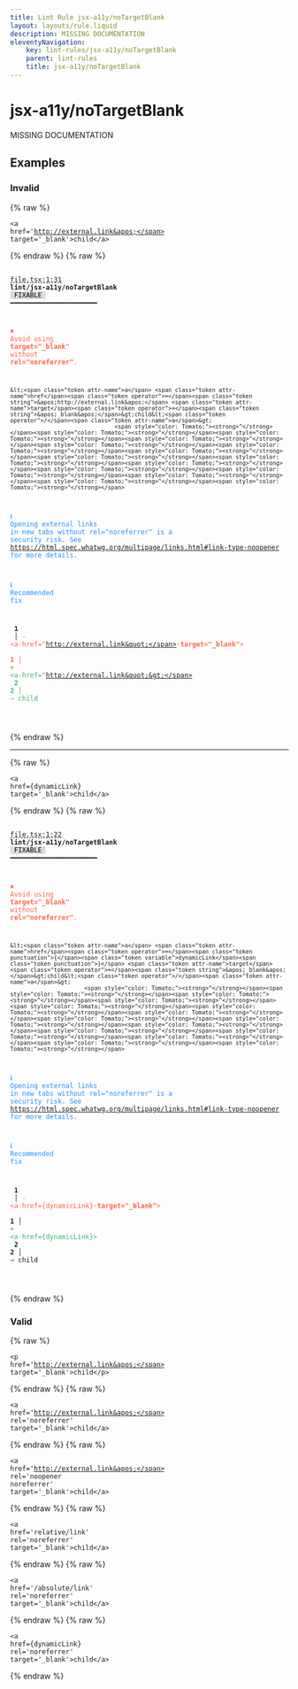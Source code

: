 ```yaml
---
title: Lint Rule jsx-a11y/noTargetBlank
layout: layouts/rule.liquid
description: MISSING DOCUMENTATION
eleventyNavigation:
	key: lint-rules/jsx-a11y/noTargetBlank
	parent: lint-rules
	title: jsx-a11y/noTargetBlank
---
```


# jsx-a11y/noTargetBlank

MISSING DOCUMENTATION

<!-- EVERYTHING BELOW IS AUTOGENERATED. SEE SCRIPTS FOLDER FOR UPDATE SCRIPTS hash(fd3b235de079457fbdfa70e34a5f814ec440bcca) -->

## Examples
### Invalid
{% raw %}<pre class="language-text"><code class="language-text">&lt;<span class="token attr-name">a</span> <span class="token attr-name">href</span><span class="token operator">=</span><span class="token string">&apos;http://external.link&apos;</span> <span class="token attr-name">target</span><span class="token operator">=</span><span class="token string">&apos;_blank&apos;</span>&gt;child&lt;<span class="token operator">/</span><span class="token attr-name">a</span>&gt;</code></pre>{% endraw %}
{% raw %}<pre class="language-text"><code class="language-text">
 <span style="text-decoration-style: dashed; text-decoration-line: underline;">file.tsx:1:31</span> <strong>lint/jsx-a11y/noTargetBlank</strong> <span style="color: #000; background-color: #ddd;"> FIXABLE </span> ━━━━━━━━━━━━━━━━━━━━━━

  <strong><span style="color: Tomato;">✖ </span></strong><span style="color: Tomato;">Avoid using </span><span style="color: Tomato;"><strong>target=&quot;_blank&quot;</strong></span><span style="color: Tomato;"> without </span><span style="color: Tomato;"><strong>rel=&quot;noreferrer&quot;</strong></span><span style="color: Tomato;">.</span>

    &lt;<span class="token attr-name">a</span> <span class="token attr-name">href</span><span class="token operator">=</span><span class="token string">&apos;http://external.link&apos;</span> <span class="token attr-name">target</span><span class="token operator">=</span><span class="token string">&apos;_blank&apos;</span>&gt;child&lt;<span class="token operator">/</span><span class="token attr-name">a</span>&gt;
                                   <span style="color: Tomato;"><strong>^</strong></span><span style="color: Tomato;"><strong>^</strong></span><span style="color: Tomato;"><strong>^</strong></span><span style="color: Tomato;"><strong>^</strong></span><span style="color: Tomato;"><strong>^</strong></span><span style="color: Tomato;"><strong>^</strong></span><span style="color: Tomato;"><strong>^</strong></span><span style="color: Tomato;"><strong>^</strong></span><span style="color: Tomato;"><strong>^</strong></span><span style="color: Tomato;"><strong>^</strong></span><span style="color: Tomato;"><strong>^</strong></span><span style="color: Tomato;"><strong>^</strong></span><span style="color: Tomato;"><strong>^</strong></span><span style="color: Tomato;"><strong>^</strong></span><span style="color: Tomato;"><strong>^</strong></span>

  <strong><span style="color: DodgerBlue;">ℹ </span></strong><span style="color: DodgerBlue;">Opening external links in new tabs without rel=&quot;noreferrer&quot; is a</span>
    <span style="color: DodgerBlue;">security risk. See </span>
    <span style="color: DodgerBlue;"><a href="https://html.spec.whatwg.org/multipage/links.html#link-type-noopener">https://html.spec.whatwg.org/multipage/links.html#link-type-noopener</a></span>
    <span style="color: DodgerBlue;">for more details.</span>

  <strong><span style="color: DodgerBlue;">ℹ </span></strong><span style="color: DodgerBlue;">Recommended fix</span>

  <strong>  </strong><strong>1</strong><strong> </strong><strong> </strong><strong> │ </strong><span style="color: Tomato;">-</span> <span style="color: Tomato;">&lt;a</span><span style="color: Tomato;"><span style="opacity: 0.8;">&middot;</span></span><span style="color: Tomato;">href=&quot;http://external.link&quot;</span><span style="color: Tomato;"><strong><span style="opacity: 0.8;">&middot;</span></strong></span><span style="color: Tomato;"><strong>target=&quot;_blank&quot;</strong></span><span style="color: Tomato;">&gt;</span>
  <strong>  </strong><strong> </strong><strong> </strong><strong>1</strong><strong> │ </strong><span style="color: MediumSeaGreen;">+</span> <span style="color: MediumSeaGreen;">&lt;a</span><span style="color: MediumSeaGreen;"><span style="opacity: 0.8;">&middot;</span></span><span style="color: MediumSeaGreen;">href=&quot;http://external.link&quot;&gt;</span>
  <strong>  </strong><strong>2</strong><strong> </strong><strong>2</strong><strong> │ </strong>  <span style="opacity: 0.8;">&rarr; </span>child

</code></pre>{% endraw %}

---------------

{% raw %}<pre class="language-text"><code class="language-text">&lt;<span class="token attr-name">a</span> <span class="token attr-name">href</span><span class="token operator">=</span><span class="token punctuation">{</span><span class="token variable">dynamicLink</span><span class="token punctuation">}</span> <span class="token attr-name">target</span><span class="token operator">=</span><span class="token string">&apos;_blank&apos;</span>&gt;child&lt;<span class="token operator">/</span><span class="token attr-name">a</span>&gt;</code></pre>{% endraw %}
{% raw %}<pre class="language-text"><code class="language-text">
 <span style="text-decoration-style: dashed; text-decoration-line: underline;">file.tsx:1:22</span> <strong>lint/jsx-a11y/noTargetBlank</strong> <span style="color: #000; background-color: #ddd;"> FIXABLE </span> ━━━━━━━━━━━━━━━━━━━━━━

  <strong><span style="color: Tomato;">✖ </span></strong><span style="color: Tomato;">Avoid using </span><span style="color: Tomato;"><strong>target=&quot;_blank&quot;</strong></span><span style="color: Tomato;"> without </span><span style="color: Tomato;"><strong>rel=&quot;noreferrer&quot;</strong></span><span style="color: Tomato;">.</span>

    &lt;<span class="token attr-name">a</span> <span class="token attr-name">href</span><span class="token operator">=</span><span class="token punctuation">{</span><span class="token variable">dynamicLink</span><span class="token punctuation">}</span> <span class="token attr-name">target</span><span class="token operator">=</span><span class="token string">&apos;_blank&apos;</span>&gt;child&lt;<span class="token operator">/</span><span class="token attr-name">a</span>&gt;
                          <span style="color: Tomato;"><strong>^</strong></span><span style="color: Tomato;"><strong>^</strong></span><span style="color: Tomato;"><strong>^</strong></span><span style="color: Tomato;"><strong>^</strong></span><span style="color: Tomato;"><strong>^</strong></span><span style="color: Tomato;"><strong>^</strong></span><span style="color: Tomato;"><strong>^</strong></span><span style="color: Tomato;"><strong>^</strong></span><span style="color: Tomato;"><strong>^</strong></span><span style="color: Tomato;"><strong>^</strong></span><span style="color: Tomato;"><strong>^</strong></span><span style="color: Tomato;"><strong>^</strong></span><span style="color: Tomato;"><strong>^</strong></span><span style="color: Tomato;"><strong>^</strong></span><span style="color: Tomato;"><strong>^</strong></span>

  <strong><span style="color: DodgerBlue;">ℹ </span></strong><span style="color: DodgerBlue;">Opening external links in new tabs without rel=&quot;noreferrer&quot; is a</span>
    <span style="color: DodgerBlue;">security risk. See </span>
    <span style="color: DodgerBlue;"><a href="https://html.spec.whatwg.org/multipage/links.html#link-type-noopener">https://html.spec.whatwg.org/multipage/links.html#link-type-noopener</a></span>
    <span style="color: DodgerBlue;">for more details.</span>

  <strong><span style="color: DodgerBlue;">ℹ </span></strong><span style="color: DodgerBlue;">Recommended fix</span>

  <strong>  </strong><strong>1</strong><strong> </strong><strong> </strong><strong> │ </strong><span style="color: Tomato;">-</span> <span style="color: Tomato;">&lt;a</span><span style="color: Tomato;"><span style="opacity: 0.8;">&middot;</span></span><span style="color: Tomato;">href={dynamicLink}</span><span style="color: Tomato;"><strong><span style="opacity: 0.8;">&middot;</span></strong></span><span style="color: Tomato;"><strong>target=&quot;_blank&quot;</strong></span><span style="color: Tomato;">&gt;</span>
  <strong>  </strong><strong> </strong><strong> </strong><strong>1</strong><strong> │ </strong><span style="color: MediumSeaGreen;">+</span> <span style="color: MediumSeaGreen;">&lt;a</span><span style="color: MediumSeaGreen;"><span style="opacity: 0.8;">&middot;</span></span><span style="color: MediumSeaGreen;">href={dynamicLink}&gt;</span>
  <strong>  </strong><strong>2</strong><strong> </strong><strong>2</strong><strong> │ </strong>  <span style="opacity: 0.8;">&rarr; </span>child

</code></pre>{% endraw %}
### Valid
{% raw %}<pre class="language-text"><code class="language-text">&lt;<span class="token attr-name">p</span> <span class="token attr-name">href</span><span class="token operator">=</span><span class="token string">&apos;http://external.link&apos;</span> <span class="token attr-name">target</span><span class="token operator">=</span><span class="token string">&apos;_blank&apos;</span>&gt;child&lt;<span class="token operator">/</span><span class="token attr-name">p</span>&gt;</code></pre>{% endraw %}
{% raw %}<pre class="language-text"><code class="language-text">&lt;<span class="token attr-name">a</span> <span class="token attr-name">href</span><span class="token operator">=</span><span class="token string">&apos;http://external.link&apos;</span> <span class="token attr-name">rel</span><span class="token operator">=</span><span class="token string">&apos;noreferrer&apos;</span> <span class="token attr-name">target</span><span class="token operator">=</span><span class="token string">&apos;_blank&apos;</span>&gt;child&lt;<span class="token operator">/</span><span class="token attr-name">a</span>&gt;</code></pre>{% endraw %}
{% raw %}<pre class="language-text"><code class="language-text">&lt;<span class="token attr-name">a</span> <span class="token attr-name">href</span><span class="token operator">=</span><span class="token string">&apos;http://external.link&apos;</span> <span class="token attr-name">rel</span><span class="token operator">=</span><span class="token string">&apos;noopener noreferrer&apos;</span> <span class="token attr-name">target</span><span class="token operator">=</span><span class="token string">&apos;_blank&apos;</span>&gt;child&lt;<span class="token operator">/</span><span class="token attr-name">a</span>&gt;</code></pre>{% endraw %}
{% raw %}<pre class="language-text"><code class="language-text">&lt;<span class="token attr-name">a</span> <span class="token attr-name">href</span><span class="token operator">=</span><span class="token string">&apos;relative/link&apos;</span> <span class="token attr-name">rel</span><span class="token operator">=</span><span class="token string">&apos;noreferrer&apos;</span> <span class="token attr-name">target</span><span class="token operator">=</span><span class="token string">&apos;_blank&apos;</span>&gt;child&lt;<span class="token operator">/</span><span class="token attr-name">a</span>&gt;</code></pre>{% endraw %}
{% raw %}<pre class="language-text"><code class="language-text">&lt;<span class="token attr-name">a</span> <span class="token attr-name">href</span><span class="token operator">=</span><span class="token string">&apos;/absolute/link&apos;</span> <span class="token attr-name">rel</span><span class="token operator">=</span><span class="token string">&apos;noreferrer&apos;</span> <span class="token attr-name">target</span><span class="token operator">=</span><span class="token string">&apos;_blank&apos;</span>&gt;child&lt;<span class="token operator">/</span><span class="token attr-name">a</span>&gt;</code></pre>{% endraw %}
{% raw %}<pre class="language-text"><code class="language-text">&lt;<span class="token attr-name">a</span> <span class="token attr-name">href</span><span class="token operator">=</span><span class="token punctuation">{</span><span class="token variable">dynamicLink</span><span class="token punctuation">}</span> <span class="token attr-name">rel</span><span class="token operator">=</span><span class="token string">&apos;noreferrer&apos;</span> <span class="token attr-name">target</span><span class="token operator">=</span><span class="token string">&apos;_blank&apos;</span>&gt;child&lt;<span class="token operator">/</span><span class="token attr-name">a</span>&gt;</code></pre>{% endraw %}
